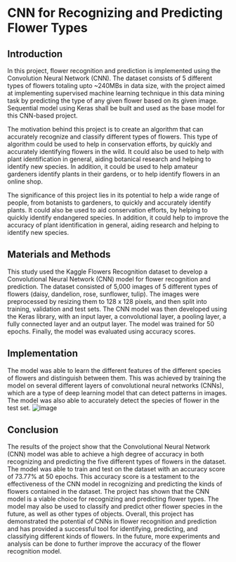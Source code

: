 # CNN for Recognizing and Predicting Flower Types

## Introduction
In this project, flower recognition and prediction is implemented using the Convolution Neural Network (CNN). The dataset consists of 5 different types of flowers totaling upto ~240MBs in data size, with the project aimed at implementing supervised machine learning technique in this data mining task by predicting the type of any given flower based on its given image. Sequential model using Keras shall be built and used as the base model for this CNN-based project.

The motivation behind this project is to create an algorithm that can accurately recognize and classify different types of flowers. This type of algorithm could be used to help in conservation efforts, by quickly and accurately identifying flowers in the wild. It could also be used to help with plant identification in general, aiding botanical research and helping to identify new species. In addition, it could be used to help amateur gardeners identify plants in their gardens, or to help identify flowers in an online shop. 

The significance of this project lies in its potential to help a wide range of people, from botanists to gardeners, to quickly and accurately identify plants. It could also be used to aid conservation efforts, by helping to quickly identify endangered species. In addition, it could help to improve the accuracy of plant identification in general, aiding research and helping to identify new species.

## Materials and Methods  
This study used the Kaggle Flowers Recognition dataset to develop a Convolutional Neural Network (CNN) model for flower recognition and prediction. The dataset consisted of 5,000 images of 5 different types of flowers (daisy, dandelion, rose, sunflower, tulip). The images were preprocessed by resizing them to 128 x 128 pixels, and then split into training, validation and test sets. The CNN model was then developed using the Keras library, with an input layer, a convolutional layer, a pooling layer, a fully connected layer and an output layer. The model was trained for 50 epochs. Finally, the model was evaluated using accuracy scores. 

## Implementation
The model was able to learn the different features of the different species of flowers and distinguish between them. This was achieved by training the model on several different layers of convolutional neural networks (CNNs), which are a type of deep learning model that can detect patterns in images. The model was also able to accurately detect the species of flower in the test set. 
![image](https://user-images.githubusercontent.com/112195017/206647128-ae2c95d7-f3c4-434e-a191-736db26e5990.png)

## Conclusion
The results of the project show that the Convolutional Neural Network (CNN) model was able to achieve a high degree of accuracy in both recognizing and predicting the five different types of flowers in the dataset. The model was able to train and test on the dataset with an accuracy score of 73.77% at 50 epochs. This accuracy score is a testament to the effectiveness of the CNN model in recognizing and predicting the kinds of flowers contained in the dataset. The project has shown that the CNN model is a viable choice for recognizing and predicting flower types. The model may also be used to classify and predict other flower species in the future, as well as other types of objects. Overall, this project has demonstrated the potential of CNNs in flower recognition and prediction and has provided a successful tool for identifying, predicting, and classifying different kinds of flowers. In the future, more experiments and analysis can be done to further improve the accuracy of the flower recognition model.
